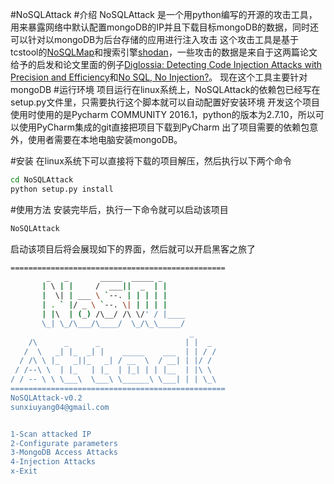 #NoSQLAttack
#介绍
NoSQLAttack 是一个用python编写的开源的攻击工具，用来暴露网络中默认配置mongoDB的IP并且下载目标mongoDB的数据，同时还可以针对以mongoDB为后台存储的应用进行注入攻击
这个攻击工具是基于tcstool的[NoSQLMap](http://www.nosqlmap.net/index.html)和搜索引擎[shodan](https://www.shodan.io/)，一些攻击的数据是来自于这两篇论文给予的启发和论文里面的例子[Diglossia: Detecting Code Injection Attacks with Precision and Efficiency](http://www.cs.cornell.edu/~shmat/shmat_ccs13.pdf)和[No SQL, No Injection?](https://www.research.ibm.com/haifa/Workshops/security2015/present/Aviv_NoSQL-NoInjection.pdf)。
现在这个工具主要针对mongoDB
#运行环境
项目运行在linux系统上，NoSQLAttack的依赖包已经写在setup.py文件里，只需要执行这个脚本就可以自动配置好安装环境
开发这个项目使用时使用的是Pycharm COMMUNITY 2016.1，python的版本为2.7.10，所以可以使用PyCharm集成的git直接把项目下载到PyCharm
出了项目需要的依赖包意外，使用者需要在本地电脑安装mongoDB。


#安装
在linux系统下可以直接将下载的项目解压，然后执行以下两个命令
```bash
cd NoSQLAttack
python setup.py install
```
#使用方法
安装完毕后，执行一下命令就可以启动该项目
```bash
NoSQLAttack
```
启动该项目后将会展现如下的界面，然后就可以开启黑客之旅了
```bash
================================================
        _   _       _____  _____ _                      
       | \ | |     /  ___||  _  | |                     
       |  \| | ___ \ `--. | | | | |                   
       | . ` |/ _ \ `--. \| | | | |                    
       | |\  | (_) /\__/ /\ \/' / |____          
       \_| \_/\___/\____/  \_/\_\_____/                  
                                        _          
    /\      _      _                   | |  _        
   /  \   _| |_  _| |    _____    ___  | | / /       
  / /\ \ |_   _||_   _| / __  \  / __| | |/ /        
 / /--\ \  | |_   | |_  | |_| | | |__  | |\ \       
/ / -- \ \ \___\  \___\ \______\ \___| | | \_\      
================================================    
NoSQLAttack-v0.2
sunxiuyang04@gmail.com


1-Scan attacked IP
2-Configurate parameters
3-MongoDB Access Attacks
4-Injection Attacks
x-Exit
```

